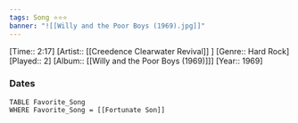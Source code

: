 ```yaml
---
tags: Song ⭐⭐⭐ 
banner: "![[Willy and the Poor Boys (1969).jpg]]"
---
```

[Time:: 2:17]
[Artist:: [[Creedence Clearwater Revival]] ]
[Genre:: Hard Rock]
[Played:: 2]
[Album:: [[Willy and the Poor Boys (1969)]]]
[Year:: 1969]
### Dates
````dataview
TABLE Favorite_Song
WHERE Favorite_Song = [[Fortunate Son]]
````